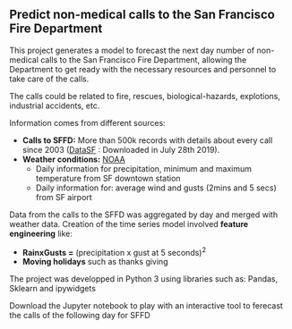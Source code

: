 ## Predict non-medical calls to the San Francisco Fire Department

This project generates a model to forecast the next day number of non-medical calls to the San Francisco Fire Department, allowing the Department to get ready with the necessary resources and personnel to take care of the calls.

The calls could be related to fire, rescues, biological-hazards, explotions, industrial accidents, etc. 

Information comes from different sources:
- __Calls to SFFD:__ More than 500k records with details about every call since 2003 ([DataSF](https://data.sfgov.org/Public-Safety/Fire-Incidents/wr8u-xric) : Downloaded in July 28th 2019).
- __Weather conditions:__ [NOAA](https://www.ncdc.noaa.gov/cdo-web/)
    - Daily information for precipitation, minimum and maximum temperature from SF downtown station
    - Daily information for: average wind and gusts (2mins and 5 secs) from SF airport
 
Data from the calls to the SFFD was aggregated by day and merged with weather data. Creation of the time series model involved __feature engineering__ like:
- __RainxGusts =__ (precipitation x gust at 5 seconds)<sup>2</sup>
- __Moving holidays__ such as thanks giving

The project was developped in Python 3 using libraries such as: Pandas, Sklearn and ipywidgets

Download the Jupyter notebook to play with an interactive tool to ferecast the calls of the following day for  SFFD
